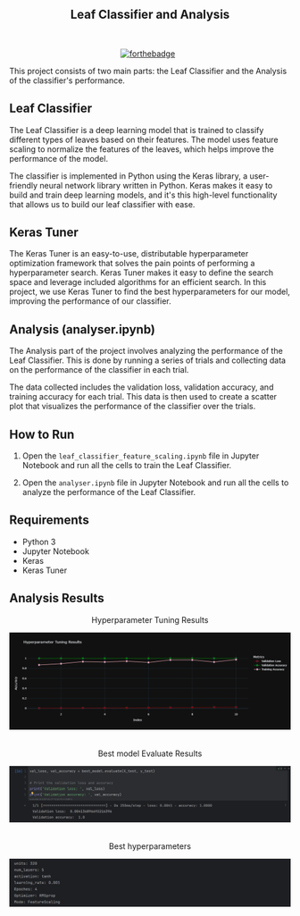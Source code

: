 <h2 align="center">
  Leaf Classifier and Analysis
</h2>
<br/>
<center>

[![forthebadge](https://forthebadge.com/images/badges/made-with-python.svg)](https://forthebadge.com) &nbsp;

</center>
This project consists of two main parts: the Leaf Classifier and the Analysis of the classifier's performance.

## Leaf Classifier

The Leaf Classifier is a deep learning model that is trained to classify different types of leaves based on their features. The model uses feature scaling to normalize the features of the leaves, which helps improve the performance of the model.

The classifier is implemented in Python using the Keras library, a user-friendly neural network library written in Python. Keras makes it easy to build and train deep learning models, and it's this high-level functionality that allows us to build our leaf classifier with ease.

## Keras Tuner

The Keras Tuner is an easy-to-use, distributable hyperparameter optimization framework that solves the pain points of performing a hyperparameter search. Keras Tuner makes it easy to define the search space and leverage included algorithms for an efficient search. In this project, we use Keras Tuner to find the best hyperparameters for our model, improving the performance of our classifier.

## Analysis (analyser.ipynb)

The Analysis part of the project involves analyzing the performance of the Leaf Classifier. This is done by running a series of trials and collecting data on the performance of the classifier in each trial.

The data collected includes the validation loss, validation accuracy, and training accuracy for each trial. This data is then used to create a scatter plot that visualizes the performance of the classifier over the trials.

## How to Run

1. Open the `leaf_classifier_feature_scaling.ipynb` file in Jupyter Notebook and run all the cells to train the Leaf Classifier.

2. Open the `analyser.ipynb` file in Jupyter Notebook and run all the cells to analyze the performance of the Leaf Classifier.

## Requirements

- Python 3
- Jupyter Notebook
- Keras
- Keras Tuner

## Analysis Results
<div align="center">
   <p>Hyperparameter Tuning Results</p>
    <img alt="Demo" src="Images/newplot.png"/>
</div>
<br/>
<div align="center">
    <p>Best model Evaluate Results</p>
    <img alt="Demo" src="Images/evaluate.png"/>
</div>
<br/>
<div align="center">
    <p>Best hyperparameters</p> 
    <img alt="Demo" src="Images/hyper_params.png"/>
</div>